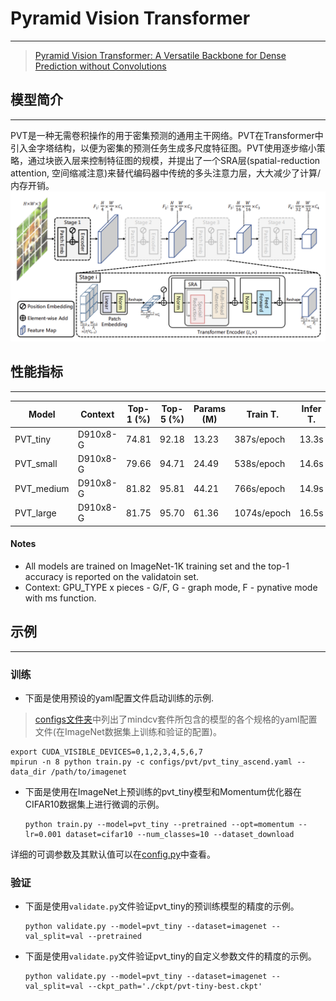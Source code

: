 ﻿# Pyramid Vision Transformer

***
> [Pyramid Vision Transformer: A Versatile Backbone for Dense Prediction without Convolutions](https://arxiv.org/abs/2102.12122)

## 模型简介

***
PVT是一种无需卷积操作的用于密集预测的通用主干网络。PVT在Transformer中引入金字塔结构，以便为密集的预测任务生成多尺度特征图。PVT使用逐步缩小策略，通过块嵌入层来控制特征图的规模，并提出了一个SRA层(spatial-reduction attention, 空间缩减注意)来替代编码器中传统的多头注意力层，大大减少了计算/内存开销。
![](pvt.png)

## 性能指标

***


| Model     | Context         |  Top-1 (%)  | Top-5 (%)|Params (M)|Train T. | Infer T. |  Download | Config | Log |  
|-----------|-----------------|-------------|----------|----------|------|----------|------------|-------|--------|
| PVT_tiny  | D910x8-G    |74.81 | 92.18| 13.23| 387s/epoch  | 13.3s | [model](https://download.mindspore.cn/toolkits/mindcv/pvt/pvt_tiny_224.ckpt) | [cfg](configs/pvt/pvt_tiny_ascend.yaml)    | [log]() |
| PVT_small | D910x8-G     | 79.66  |94.71| 24.49| 538s/epoch |14.6s | [model](https://download.mindspore.cn/toolkits/mindcv/pvt/pvt_small_224.ckpt) | [cfg](configs/pvt/pvt_small_ascend.yaml)    | [log]() |
| PVT_medium | D910x8-G    |81.82  |95.81|44.21| 766s/epoch |14.9s | [model](https://download.mindspore.cn/toolkits/mindcv/pvt/pvt_medium_224.ckpt) | [cfg](configs/pvt/pvt_medium_ascend.yaml)    | [log]() |
| PVT_large | D910x8-G    |81.75  |95.70|61.36| 1074s/epoch |16.5s | [model](https://download.mindspore.cn/toolkits/mindcv/pvt/pvt_large_224.ckpt) | [cfg](configs/pvt/pvt_large_ascend.yaml)    | [log]() |


#### Notes

- All models are trained on ImageNet-1K training set and the top-1 accuracy is reported on the validatoin set.
- Context: GPU_TYPE x pieces - G/F, G - graph mode, F - pynative mode with ms function.  


## 示例

***

### 训练

- 下面是使用预设的yaml配置文件启动训练的示例.

> [configs文件夹](../../configs)中列出了mindcv套件所包含的模型的各个规格的yaml配置文件(在ImageNet数据集上训练和验证的配置)。

  ```shell
  export CUDA_VISIBLE_DEVICES=0,1,2,3,4,5,6,7
  mpirun -n 8 python train.py -c configs/pvt/pvt_tiny_ascend.yaml --data_dir /path/to/imagenet
  ```

- 下面是使用在ImageNet上预训练的pvt_tiny模型和Momentum优化器在CIFAR10数据集上进行微调的示例。

  ```shell
  python train.py --model=pvt_tiny --pretrained --opt=momentum --lr=0.001 dataset=cifar10 --num_classes=10 --dataset_download
  ```

详细的可调参数及其默认值可以在[config.py](../../config.py)中查看。

### 验证

- 下面是使用`validate.py`文件验证pvt_tiny的预训练模型的精度的示例。

  ```shell
  python validate.py --model=pvt_tiny --dataset=imagenet --val_split=val --pretrained
  ```

- 下面是使用`validate.py`文件验证pvt_tiny的自定义参数文件的精度的示例。

  ```shell
  python validate.py --model=pvt_tiny --dataset=imagenet --val_split=val --ckpt_path='./ckpt/pvt-tiny-best.ckpt'
  ```
